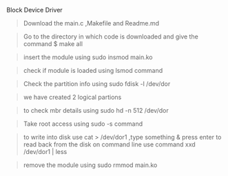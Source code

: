 Block Device Driver
>Download the main.c ,Makefile and Readme.md

>Go to the directory in which code is downloaded and give the command $ make all

>insert the module using sudo insmod main.ko

>check if module is loaded using lsmod command

>Check the partition info using sudo fdisk -l /dev/dor


>we have created 2 logical partions

>to check mbr details using sudo hd -n 512 /dev/dor

>Take root access using sudo -s command 

>to write into disk use cat > /dev/dor1 ,type something & press enter
to read back from the disk on command line use command xxd /dev/dor1 | less


>remove the module using sudo rmmod main.ko
